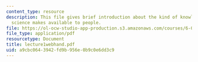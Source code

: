 ```yaml
---
content_type: resource
description: This file gives brief introduction about the kind of knowledge that computer
  science makes available to people.
file: https://ol-ocw-studio-app-production.s3.amazonaws.com/courses/6-001-structure-and-interpretation-of-computer-programs-spring-2005/a9cbc0643942fd9b956e0b9c0e6dd3c9_lecture1webhand.pdf
file_type: application/pdf
resourcetype: Document
title: lecture1webhand.pdf
uid: a9cbc064-3942-fd9b-956e-0b9c0e6dd3c9
---
```

